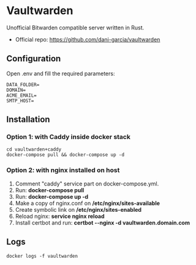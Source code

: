 # Vaultwarden
Unofficial Bitwarden compatible server written in Rust.

* Official repo: https://github.com/dani-garcia/vaultwarden

## Configuration
Open .env and fill the required parameters:
```
DATA_FOLDER=
DOMAIN=
ACME_EMAIL=
SMTP_HOST=
```

## Installation

### Option 1: with Caddy inside docker stack
```
cd vaultwarden+caddy
docker-compose pull && docker-compose up -d
```

### Option 2: with nginx installed on host
1. Comment "caddy" service part on docker-compose.yml.
2. Run: **docker-compose pull**
3. Run: **docker-compose up -d**
4. Make a copy of nginx.conf on **/etc/nginx/sites-available**
5. Create symbolic link on **/etc/nginx/sites-enabled**
6. Reload nginx: **service nginx reload**
7. Install certbot and run: **certbot --nginx -d vaultwarden.domain.com**

## Logs
```
docker logs -f vaultwarden
```
